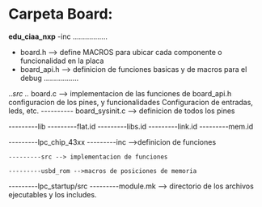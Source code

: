 
# Carpeta Board:

__edu_ciaa_nxp__
-inc
.................

 - board.h --> define MACROS para ubicar cada  componente o funcionalidad en la placa 
 - board_api.h --> definicion de funciones basicas y de macros para el debug
.................

..*src
		..* board.c --> implementacion de las funciones de board_api.h
					configuracion de los pines, y funcionalidades
					Configuracion de entradas, leds, etc.
		---------- board_sysinit.c --> definicion de todos los pines

---------lib
	---------flat.id
	---------libs.id
	---------link.id
	---------mem.id

---------lpc_chip_43xx
	---------inc -->definicion de funciones
		
	---------src --> implementacion de funciones

	---------usbd_rom -->macros de posiciones de memoria  		

---------lpc_startup/src
---------module.mk --> directorio de los archivos ejecutables y los includes.
